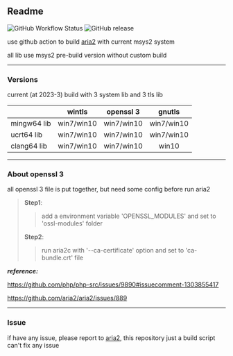 ## Readme
![GitHub Workflow Status](https://img.shields.io/github/actions/workflow/status/ChiaYen-Kan/aria2-msys2-build/aria2.yml)
![GitHub release](https://img.shields.io/github/v/release/ChiaYen-Kan/aria2-msys2-build?include_prereleases)

use github action to build [aria2](https://github.com/aria2/aria2) with current msys2 system

all lib use msys2 pre-build version without custom build

------------
### Versions

current (at 2023-3) build with 3 system lib and 3 tls lib

|  | wintls | openssl 3 | gnutls |
|-|:-:|:-------------:|:------:|
| mingw64 lib | win7/win10 |  win7/win10 | win7/win10 |
| ucrt64 lib | win7/win10 | win7/win10 | win7/win10 |
| clang64 lib | win7/win10 | win7/win10 | win10 |


------------
### About openssl 3
all openssl 3 file is put together, but need some config before run aria2


> **Step1**:
>
>> add a environment variable 'OPENSSL_MODULES' and set to 'ossl-modules' folder
>
> **Step2**:
>
>> run aria2c with '--ca-certificate' option and set to 'ca-bundle.crt' file


***reference:***

https://github.com/php/php-src/issues/9890#issuecomment-1303855417

https://github.com/aria2/aria2/issues/889

------------
### Issue
if have any issue, please report to [aria2](https://github.com/aria2/aria2/issues), this repository just a build script can't fix any issue

